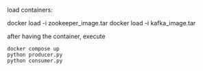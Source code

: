 load containers:

docker load -i zookeeper_image.tar
docker load -i kafka_image.tar

after having the container, execute

```
docker compose up
python producer.py
python consumer.py
```